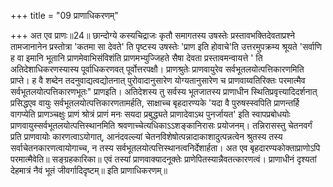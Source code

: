 +++
title = "09 प्राणाधिकरणम्"

+++
अत एव प्राणः॥24॥ छान्दोग्ये कस्यचिद्राजः कृतौ समागतस्य उषस्तेः प्रस्तावभक्तिदेवताप्रश्ने तामजानानेन प्रस्तोत्रा 'कतमा सा देवते' ति पृष्टस्य उषस्तेः 'प्राण इति होवाचे'ति उत्तरमुपक्रम्य श्रूयते 'सर्वाणि ह वा इमानि भूतानि प्राणमेवाभिसंविशंति प्राणमभ्युज्जिहते सैषा देवता प्रस्तावमन्वायत्ते ' ति अतिदेशाधिकरणस्यास्य पूर्वाधिकरणवत् पूर्वोत्तरपक्षौ। प्राणश्रुतेः प्राणवायुरेव सर्वभूतलयोत्पत्तिकारणमिति प्राप्ते। ह वै शब्देन तदनुवाद्यत्वद्योतनात् पुरोवादानुसारेण योग्यतानुसारेण च प्राणवाय्वतिरिक्तः परमात्मैव सर्वभूतलयोत्पत्तिकारणभूतः" प्राणइति। अतिदेशस्य तु सर्वस्य भूतजातस्य प्राणाधीन स्थितिप्रवृत्त्यादिदर्शनात् प्रसिद्धएव वायुः सर्वभूतलयोत्पत्तिकारणतामर्हति, साक्षाच्च बृहदारण्यके 'यदा वै पुरुषस्स्वपिति प्राणन्तर्हि वागप्येति प्राणञ्चक्षुः प्राणं श्रोत्रं प्राणं मनः सयदा प्रबुद्ध्यते प्राणादेवाऽथ पुनर्जायत' इति स्वापप्रबोधयोः प्राणवायुस्सर्वभूतलयोत्पत्तिस्थानमिति श्रवणाच्चेत्यधिकाऽऽशङ्कानिरासः प्रयोजनम्। तन्निरासस्तु चेतनवर्गं प्रति प्राणवायोः कारणत्वाऽयोगात्, आनंदवल्ल्यां चेतनविशेषोत्पन्नादाकाशादुत्पन्नत्वेन श्रुतस्य तस्य सर्वाचेतनकारणत्वायोगाच्च, न तस्य सर्वभूतलयोत्पत्तिस्थानत्वनिर्देशार्हता। अत एव बृहदारण्यकोक्ताप्राणोऽपि परमात्मैवेति॥ सङ्ग्रहकारिका॥ एवं तस्यां प्राणवाक्यादनूक्तेः प्राणेपितस्यान्नैवतत्कारणत्वं। प्राणाधीनं दृश्यतां देहमात्रं नैवं भूतं जीवर्गादिदृष्टम्॥ इति प्राणाधिकरणम्॥